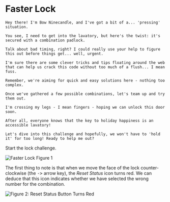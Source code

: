 # Faster Lock

```
Hey there! I'm Bow Ninecandle, and I've got a bit of a... 'pressing' situation.

You see, I need to get into the lavatory, but here's the twist: it's secured with a combination padlock.

Talk about bad timing, right? I could really use your help to figure this out before things get... well, urgent.

I'm sure there are some clever tricks and tips floating around the web that can help us crack this code without too much of a flush... I mean fuss.

Remember, we're aiming for quick and easy solutions here - nothing too complex.

Once we've gathered a few possible combinations, let's team up and try them out.

I'm crossing my legs - I mean fingers - hoping we can unlock this door soon.

After all, everyone knows that the key to holiday happiness is an accessible lavatory!

Let's dive into this challenge and hopefully, we won't have to 'hold it' for too long! Ready to help me out?
```

Start the lock challenge.

![Faster Lock Figure 1](/img/faster-lock-1.png)

The first thing to note is that when we move the face of the lock counter-clockwise (the <kbd>-></kbd> arrow key), the *Reset Status* icon turns red. We can deduce that this icon indicates whether we have selected the wrong number for the combination.

![Figure 2: *Reset Status* Button Turns Red](/img/faster-lock-2.png)

